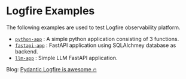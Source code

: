 # Logfire Examples

The following examples are used to test Logfire observability platform.

* [`python-app`](./python-app/) : A simple python application consisting of 3 functions.
* [`fastapi-app`](./fastapi-app/) : FastAPI application using SQLAlchmey database as backend.
* [`llm-app`](./llm-app/) : Simple LLM FastAPI application.

Blog: [Pydantic Logfire is awesome 🔥](https://dudeperf3ct.github.io/posts/logfire_/)
